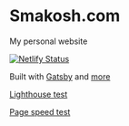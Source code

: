 # Smakosh.com

My personal website

[![Netlify Status](https://api.netlify.com/api/v1/badges/a5f007a0-0a92-4fbb-8218-d99087068d14/deploy-status)](https://app.netlify.com/sites/smakoshnew/deploys)

Built with [Gatsby](https://www.gatsbyjs.org/) and [more](https://github.com/smakosh/smakosh.com/blob/master/package.json#L6)

[Lighthouse test](https://lighthouse-dot-webdotdevsite.appspot.com/lh/html?url=https://yashints.dev)

[Page speed test](https://developers.google.com/speed/pagespeed/insights/?url=https%3A%2F%2Fyashints.dev%2F&tab=desktop)
